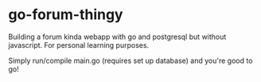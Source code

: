 # go-forum-thingy

Building a forum kinda webapp with go and postgresql but without javascript. 
For personal learning purposes.

Simply run/compile main.go (requires set up database) and you're good to go!
